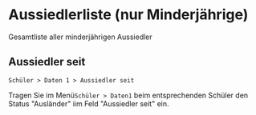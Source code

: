 ﻿# Aussiedlerliste (nur Minderjährige)

Gesamtliste aller minderjährigen Aussiedler

## Aussiedler seit

`Schüler > Daten 1 > Aussiedler seit`

Tragen Sie im Menü`Schüler > Daten1`  beim entsprechenden Schüler den Status "Ausländer" iim Feld "Aussiedler seit" ein.
